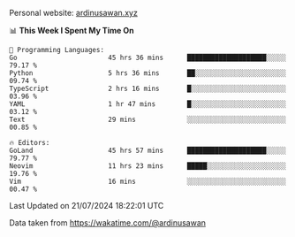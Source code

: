 Personal website: [ardinusawan.xyz](https://ardinusawan.xyz)

<!--START_SECTION:waka-->
📊 **This Week I Spent My Time On** 

```text
💬 Programming Languages: 
Go                       45 hrs 36 mins      ████████████████████░░░░░   79.17 % 
Python                   5 hrs 36 mins       ██░░░░░░░░░░░░░░░░░░░░░░░   09.74 % 
TypeScript               2 hrs 16 mins       █░░░░░░░░░░░░░░░░░░░░░░░░   03.96 % 
YAML                     1 hr 47 mins        █░░░░░░░░░░░░░░░░░░░░░░░░   03.12 % 
Text                     29 mins             ░░░░░░░░░░░░░░░░░░░░░░░░░   00.85 % 

🔥 Editors: 
GoLand                   45 hrs 57 mins      ████████████████████░░░░░   79.77 % 
Neovim                   11 hrs 23 mins      █████░░░░░░░░░░░░░░░░░░░░   19.76 % 
Vim                      16 mins             ░░░░░░░░░░░░░░░░░░░░░░░░░   00.47 % 
```


 Last Updated on 21/07/2024 18:22:01 UTC
<!--END_SECTION:waka-->
Data taken from https://wakatime.com/@ardinusawan
